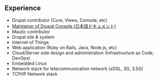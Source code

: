 ##  Experience

* Drupal contributor (Core, Views, Console, etc)
* [Maintainer of Drupal Console (日本語ドキュメント)](https://drupalconsole.com/docs/japanese)
* Mautic contributor
* Drupal site & system
* Internet of Things
* Web application (Ruby on Rails, Java, Node.js, etc)
* Cloud/Server side design and administration (Infrastructure as Code, DevOps)
* Embedded Linux
* Network stack for telecommunication network (xDSL, 3G, 3.5G)
* TCP/IP Network stack
